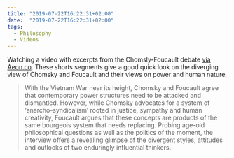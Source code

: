 ```yaml
---
title: "2019-07-22T16:22:31+02:00"
date:  "2019-07-22T16:22:31+02:00"
tags:
  - Philosophy
  - Videos
---
```


Watching a video with excerpts from the Chomsly-Foucault debate [via Aeon.co](https://aeon.co/videos/when-chomsky-met-foucault-how-the-thinkers-debated-the-ideal-society). These shorts segments give a good quick look on the diverging view of Chomsky and Foucault and their views on power and human nature.

> With the Vietnam War near its height, Chomsky and Foucault agree that contemporary power structures need to be attacked and dismantled. However, while Chomsky advocates for a system of ‘anarcho-syndicalism’ rooted in justice, sympathy and human creativity, Foucault argues that these concepts are products of the same bourgeois system that needs replacing. Probing age-old philosophical questions as well as the politics of the moment, the interview offers a revealing glimpse of the divergent styles, attitudes and outlooks of two enduringly influential thinkers.
